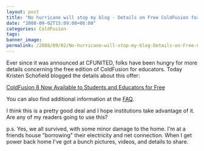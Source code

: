 ```yaml
---
layout: post
title: "No hurricane will stop my blog - Details on Free ColdFusion for Education"
date: "2008-09-02T15:09:00+06:00"
categories: ColdFusion 
tags: 
banner_image: 
permalink: /2008/09/02/No-hurricane-will-stop-my-blog-Details-on-Free-ColdFusion-for-Education
---
```


Ever since it was announced at CFUNITED, folks have been hungry for more details concerning the free edition of ColdFusion for educators. Today Kristen Schofield blogged the details about this offer:

<a href="http://www.webbschofield.com/index.cfm/2008/9/2/ColdFusion-8-Now-Available-to-Students-and-Educators-for-Free">ColdFusion 8 Now Available to Students and Educators for Free</a>

You can also find additional information at the <a href="http://www.adobe.com/products/coldfusion/faq/#section-5">FAQ</a>.

I think this is a pretty good deal and I hope institutions take advantage of it. Are any of my readers going to use this?

p.s. Yes, we all survived, with some minor damage to the home. I'm at a friends house "borrowing" their electricity and net connection. When I get power back home I've got a bunch pictures, videos, and details to share.